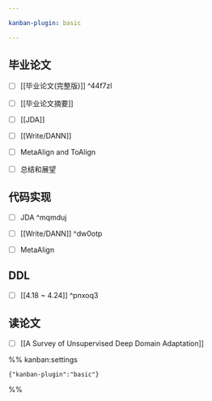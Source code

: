 ```yaml
---

kanban-plugin: basic

---
```


## 毕业论文

- [ ] [[毕业论文(完整版)]] ^44f7zl
- [ ] [[毕业论文摘要]]
- [ ] [[JDA]]
- [ ] [[Write/DANN]]
- [ ] MetaAlign and ToAlign
- [ ] 总结和展望


## 代码实现

- [ ] JDA ^mqmduj
- [ ] [[Write/DANN]] ^dw0otp
- [ ] MetaAlign


## DDL

- [ ] [[4.18 ~ 4.24]] ^pnxoq3


## 读论文

- [ ] [[A Survey of Unsupervised Deep Domain Adaptation]]




%% kanban:settings
```
{"kanban-plugin":"basic"}
```
%%
